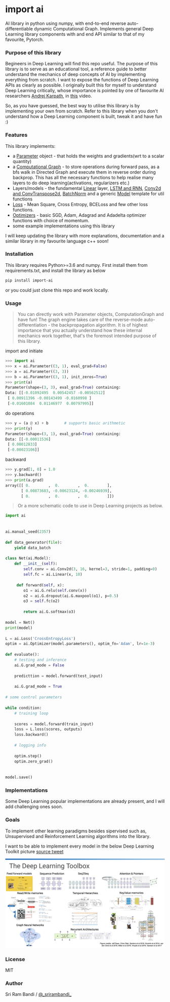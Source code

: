 # import ai

AI library in python using numpy, with end-to-end reverse auto-differentiable dynamic Computational Graph. Implements general Deep Learning library components with and end API similar to that of my favourite, Pytorch.

### Purpose of this library

Begineers in Deep Learning will find this repo useful. The purpose of this library is to serve as an educational tool, a reference guide to better understand the mechanics of deep concepts of AI by implementing everything from scratch. I want to expose the functions of Deep Learning APIs as clearly as possible. I originally built this for myself to understand Deep Learning critically, whose importance is pointed by one of favourite AI researchers [Andrej Karpath](https://twitter.com/karpathy), in [this](https://youtu.be/_au3yw46lcg?t=786) video. 

So, as you have guessed, the best way to utilise this library is by implementing your own from scratch. Refer to this library when you don't understand how a Deep Learning component is built, tweak it and have fun :)

### Features

This library implements:
  - a [Parameter](https://github.com/srirambandi/ai/blob/master/ai/parameter.py) object - that holds the weights and gradients(wrt to a scalar quantity)
  - a [Computational Graph](https://github.com/srirambandi/ai/blob/master/ai/graph.py) - to store operations during forward pass, as a bfs walk in Directed Graph and execute them in reverse order during backprop. This has all the necessary functions to help realise many layers to do deep learning(activations, regularizers etc.)
  - Layers/models - the fundamental [Linear](https://github.com/srirambandi/ai/blob/master/ai/linear.py) layer, [LSTM and RNN](https://github.com/srirambandi/ai/blob/master/ai/sequential_models.py), [Conv2d and ConvTranspose2d](https://github.com/srirambandi/ai/blob/master/ai/convolutional.py), [BatchNorm](https://github.com/srirambandi/ai/blob/master/ai/batch_norm.py) and a generic [Model](https://github.com/srirambandi/ai/blob/master/ai/model.py) template for util functions
  - [Loss](https://github.com/srirambandi/ai/blob/master/ai/loss.py) - Mean Square, Cross Entropy, BCELoss and few other loss functions.
  - [Optimizers](https://github.com/srirambandi/ai/blob/master/ai/optimizer.py) - basic SGD, Adam, Adagrad and Adadelta optimizer functions with choice of momentum.
  - some example implementations using this library

I will keep updating the library with more explanations, documentation and a similar library in my favourite language c++ soon!

### Installation

This library requires Python>=3.6 and numpy. First install them from requirements.txt, and install the library as below

````bash
pip install import-ai
````

or you could just clone this repo and work locally.

### Usage

> You can directly work with Parameter objects, ComputationGraph and have fun! The graph engine takes care of the reverse-mode auto-differentiation - the backpropagation algorithm. It is of highest importance that you actually understand how these internal mechanics work together, that's the foremost intended purpose of this library.

import and initiate
````python
>>> import ai
>>> x = ai.Parameter((3, 1), eval_grad=False)
>>> a = ai.Parameter((3, 3))
>>> b = ai.Parameter((3, 1), init_zeros=True)
>>> print(a)
Parameter(shape=(3, 3), eval_grad=True) containing:
Data: [[-0.01092495  0.00542457 -0.00562512]
 [ 0.00911396 -0.00143499 -0.0160998 ]
 [-0.01601084  0.01146977  0.00797995]]
```` 

do operations
````python
>>> y = (a @ x) + b       # supports basic arithmetic
>>> print(y)
Parameter(shape=(3, 1), eval_grad=True) containing:
Data: [[-0.00011536]
 [ 0.00012833]
 [-0.00023106]]
````

backward
````python
>>> y.grad[1, 0] = 1.0
>>> y.backward()
>>> print(a.grad)
array([[ 0.        ,  0.        ,  0.        ],
       [ 0.00873683, -0.00623124, -0.00246939],
       [ 0.        ,  0.        ,  0.        ]])
````

> Or a more schematic code to use in Deep Learning projects as below.

````python
import ai


ai.manual_seed(2357)

def data_generator(file):
    yield data_batch

class Net(ai.Model):
    def __init__(self):
        self.conv = ai.Conv2d(3, 16, kernel=3, stride=1, padding=0)
        self.fc = ai.Linear(x, 10)

     def forward(self, x):
        o1 = ai.G.relu(self.conv(x))
        o2 = ai.G.dropout(ai.G.maxpool(o1), p=0.5)
        o3 = self.fc(o2)

        return ai.G.softmax(o3)
    
model = Net()
print(model)

L = ai.Loss('CrossEntropyLoss')
optim = ai.Optimizer(model.parameters(), optim_fn='Adam', lr=1e-3)

def evaluate():
    # testing and inference
    ai.G.grad_mode = False

    predicttion = model.forward(test_input)

    ai.G.grad_mode = True

# some control parameters

while condition:
    # training loop
    
    scores = model.forward(train_input)
    loss = L.loss(scores, outputs)
    loss.backward()
    
    # logging info
    
    optim.step()
    optim.zero_grad()


model.save()
````

### Implementations

Some Deep Learning popular implementations are already present, and I will add challenging ones soon.

### Goals

To implement other learning paradigms besides sipervised such as, Unsupervised and Reinforcement Learning algorithms into the library.

I want to be able to implement every model in the below Deep Learning Toolkit picture [source tweet](https://twitter.com/OriolVinyalsML/status/1212422497339105280?s=20)

![DL Toolkit](/assets/dl_toolbox.jpeg)

### License

MIT

### Author

Sri Ram Bandi / [@\_srirambandi\_](https://twitter.com/_srirambandi_)
